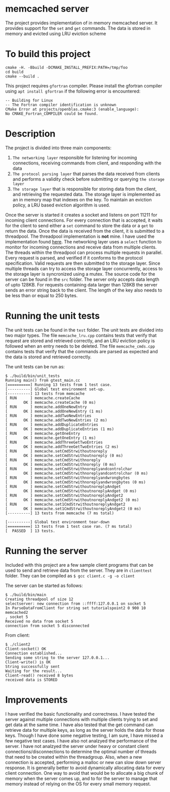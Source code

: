 # memcached server
The project provides implementation of in memory memcached server. It provides support for the `set` and `get` commands. The data is stored in memory and evicted using LRU eviction scheme

# To build this project
```
cmake -H. -Bbuild -DCMAKE_INSTALL_PREFIX:PATH=/tmp/foo
cd build
cmake --build .
```

This project requires `gfortran` compiler. Please install the gfortran compiler using `apt install gfortran` if the following error is encountered:
```
-- Building for Linux
-- The Fortran compiler identification is unknown
CMake Error at projects/openblas.cmake:3 (enable_language):
No CMAKE_Fortran_COMPILER could be found.
```

# Description
The project is divided into three main components: 
1. `The networking layer` responsible for listening for incoming connections, receiving commands from client, and responding with the data
2. `The protocol parsing layer` that parses the data received from clients and performs a validity check before submitting or querying `the storage layer`
3. `The storage layer` that is responsible for storing data from the client, and retrieving the requested data. The storage layer is implemented as an in memory map that indexes on the key. To maintain an eviction policy, a LRU based eviction algorithm is used.


Once the server is started it creates a socket and listens on port 11211 for incoming client connections. For every connection that is accepted, it waits for the client to send either a `set` command to store the data or a `get` to return the data. Once the data is received from the client, it is submitted to a threadpool. The threadpool implementation is **not** mine. I have used the implementation found [here](https://github.com/mtrebi/thread-pool). The networking layer uses a `select` function to monitor for incoming connections and receive data from multiple clients. The threads within the threadpool can process multiple requests in parallel. Every request is parsed, and verified if it conforms to the protocol specification. Valid requests are then submitted to the storage layer. Since multiple threads can try to access the storage layer concurrently, access to the storage layer is syncronized using a mutex. The source code for the server can be found in the `src` folder. The server only accepts data length of upto 128KB. For requests containing data larger than 128KB the server sends an error string back to the client. The length of the key also needs to be less than or equal to 250 bytes.

# Running the unit tests
The unit tests can be found in the `test` folder. The unit tests are divided into two major types. The file `memcache_lru.cpp` contains tests that verify that request are stored and retrieved correctly, and an LRU eviction policy is followed when an entry needs to be deleted. The file `memcache_cmds.cpp` contains tests that verify that the commands are parsed as expected and the data is stored and retrieved correctly. 

The unit tests can be run as:
```
$ ./build/bin/unit_tests
Running main() from gtest_main.cc
[==========] Running 13 tests from 1 test case.
[----------] Global test environment set-up.
[----------] 13 tests from memcache
[ RUN      ] memcache.createCache
[       OK ] memcache.createCache (0 ms)
[ RUN      ] memcache.addOneNewEntry
[       OK ] memcache.addOneNewEntry (1 ms)
[ RUN      ] memcache.addTwoNewEntries
[       OK ] memcache.addTwoNewEntries (2 ms)
[ RUN      ] memcache.addDuplicateEntries
[       OK ] memcache.addDuplicateEntries (1 ms)
[ RUN      ] memcache.getOneEntry
[       OK ] memcache.getOneEntry (1 ms)
[ RUN      ] memcache.addThreeGetTwoEntries
[       OK ] memcache.addThreeGetTwoEntries (2 ms)
[ RUN      ] memcache.setCmdStrwithoutnoreply
[       OK ] memcache.setCmdStrwithoutnoreply (0 ms)
[ RUN      ] memcache.setCmdStrwithnoreply
[       OK ] memcache.setCmdStrwithnoreply (0 ms)
[ RUN      ] memcache.setCmdStrwithnoreplyandcontrolchar
[       OK ] memcache.setCmdStrwithnoreplyandcontrolchar (0 ms)
[ RUN      ] memcache.setCmdStrwithnoreplyandwrongbytes
[       OK ] memcache.setCmdStrwithnoreplyandwrongbytes (0 ms)
[ RUN      ] memcache.setCmdStrwithoutnoreplyAndget
[       OK ] memcache.setCmdStrwithoutnoreplyAndget (0 ms)
[ RUN      ] memcache.setCmdStrwithoutnoreplyAndget2
[       OK ] memcache.setCmdStrwithoutnoreplyAndget2 (0 ms)
[ RUN      ] memcache.set1CmdStrwithoutnoreplyAndget2
[       OK ] memcache.set1CmdStrwithoutnoreplyAndget2 (0 ms)
[----------] 13 tests from memcache (7 ms total)

[----------] Global test environment tear-down
[==========] 13 tests from 1 test case ran. (7 ms total)
[  PASSED  ] 13 tests.
```

# Running the server
Included with this project are a few sample client programs that can be used to send and retrieve data from the server. They are in `clienttest` folder. They can be compiled as `$ gcc client.c -g -o client`

The server can be started as follows:
```
$ ./build/bin/main 
Creating threadpool of size 12
selectserver: new connection from ::ffff:127.0.0.1 on socket 5
In ParseDataFromClient for string set tutorialspoint2 0 900 10
memcached2
, socket 5
Received no data from socket 5
connection from socket 5 disconnected
```

From client:
```
$ ./client2
Client-socket() OK
Connection established...
Sending some string to the server 127.0.0.1...
Client-write() is OK
String successfully sent
Waiting for the result...
Client-read() received 8 bytes
received data is STORED
```

# Improvements
I have verified the basic functionality and correctness. I have tested the server against multiple connections with multiple clients trying to set and get data at the same time. I have also tested that the get command can retrieve data for multiple keys, as long as the server holds the data for those keys. 
Though I have done some negative testing, I am sure, I have missed a few negative test cases. I have also not analzyed the performance of the server. I have not analzyed the server under heavy or constant client connections/disconnections to determine the optimal number of threads that need to be created within the threadgroup. Also, when a new connection is accepted, performing a malloc or new can slow down server response. It is generally better to avoid dynamically allocating data for every client connection. One way to avoid that would be to allocate a big chunk of memory when the server comes up, and to for the server to manage that memory instead of relying on the OS for every small memory request.
